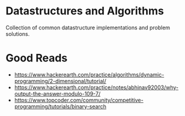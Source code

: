 # Datastructures and Algorithms
Collection of common datastructure implementations and problem solutions.

# Good Reads
- https://www.hackerearth.com/practice/algorithms/dynamic-programming/2-dimensional/tutorial/
- https://www.hackerearth.com/practice/notes/abhinav92003/why-output-the-answer-modulo-109-7/
- https://www.topcoder.com/community/competitive-programming/tutorials/binary-search
